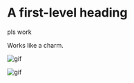 # A first-level heading

pls work

Works like a charm.

![gif](https://myoctocat.com/assets/images/base-octocat.svg)

![gif](https://tenor.com/en-GB/view/billsmafia-bills-josh-allen-playoffs-gif-24749557)
